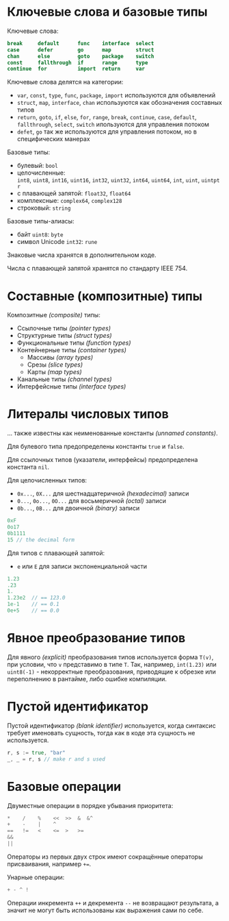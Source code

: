 # Ключевые слова и базовые типы

Ключевые слова:
```go
break     default      func    interface  select
case      defer        go      map        struct
chan      else         goto    package    switch
const     fallthrough  if      range      type
continue  for          import  return     var
```

Ключевые слова делятся на категории:
- `var`, `const`, `type`, `func`, `package`, `import` используются для объявлений
- `struct`, `map`, `interface`, `chan` используются как обозначения составных типов
- `return`, `goto`, `if`, `else`, `for`, `range`, `break`, `continue`, `case`, `default`, `fallthrough`, `select`, `switch` ипользуются для управления потоком
- `defet`, `go` так же используются для управления потоком, но в специфических манерах

Базовые типы:
- булевый: `bool`
- целочисленные: `int8`, `uint8`, `int16`, `uint16`, `int32`, `uint32`, `int64`, `uint64`, `int`, `uint`, `uintptr`
- с плавающей запятой: `float32`, `float64`
- комплексные: `complex64`, `complex128`
- строковый: `string`

Базовые типы-алиасы:
- байт `uint8`: `byte`
- символ Unicode `int32`: `rune`

Знаковые числа хранятся в дополнительном коде.

Числа с плавающей запятой хранятся по стандарту IEEE 754.

# Составные (композитные) типы
Композитные *(composite)* типы:
- Ссылочные типы *(pointer types)*
- Структурные типы *(struct types)*
- Функциональные типы *(function types)*
- Контейнерные типы *(container types)*
	- Массивы *(array types)*
	- Срезы *(slice types)*
	- Карты *(map types)*
- Канальные типы *(channel types)*
- Интерфейсные типы *(interface types)*
# Литералы числовых типов
... также известны как неименованные константы *(unnamed constants)*.

Для булевого типа предопределены константы `true` и `false`.

Для ссылочных типов (указатели, интерфейсы) предопределена константа `nil`.

Для целочисленных типов:
- `0x...`, `0X...` для шестнадцатеричной *(hexadecimal)* записи
- `0...`, `0o...`, `0O...` для восьмеричной *(octal)* записи
- `0b...`, `0B...` для двоичной *(binary)* записи

```go
0xF
0o17
0b1111
15 // the decimal form
```

Для типов с плавающей запятой:
- `e` или `E` для записи экспоненциальной части

```go
1.23
.23
1.
1.23e2  // == 123.0
1e-1    // == 0.1
0e+5    // == 0.0
```
# Явное преобразование типов
Для явного *(explicit)* преобразования типов используется форма `T(v)`, при условии, что `v` представимо в типе `T`. Так, например, `int(1.23)` или `uint8(-1)` - некорректные преобразования, приводящие к обрезке или переполнению в рантайме, либо ошибке компиляции.
# Пустой идентификатор
Пустой идентификатор *(blank identifier)* используется, когда синтаксис требует именовать сущность, тогда как в коде эта сущность не используется.
```go
r, s := true, "bar"
_, _ = r, s // make r and s used
```
# Базовые операции
Двуместные операции в порядке убывания приоритета:
```go
*    /    %    <<  >>  &  &^
+    -    |    ^
==   !=   <    <=  >   >=
&&
||
```
Операторы из первых двух строк имеют сокращённые операторы присваивания, например `+=`.

Унарные операции:
```go
+ - ^ !
```

 Операции инкремента `++` и декремента `--` не возвращают результата, а значит не могут быть использованы как выражения сами по себе.